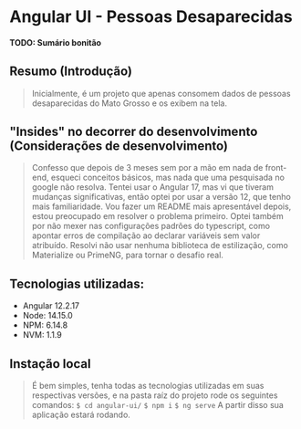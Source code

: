 # Angular UI - Pessoas Desaparecidas

#### TODO: Sumário bonitão

## Resumo (Introdução)

> Inicialmente, é um projeto que apenas consomem dados de pessoas desaparecidas do Mato Grosso e os exibem na tela.

## "Insides" no decorrer do desenvolvimento (Considerações de desenvolvimento)

> Confesso que depois de 3 meses sem por a mão em nada de front-end, esqueci conceitos básicos, mas nada que uma pesquisada no google não resolva. 
>Tentei usar o Angular 17, mas vi que tiveram mudanças significativas, então optei por usar a versão 12, que tenho mais familiaridade. 
> Vou fazer um README mais apresentável depois, estou preocupado em resolver o problema primeiro. 
> Optei também por não mexer nas configurações padrões do typescript, como apontar erros de compilação ao declarar variáveis sem valor atribuído. 
> Resolvi não usar nenhuma biblioteca de estilização, como Materialize ou PrimeNG, para tornar o desafio real.

## Tecnologias utilizadas:

- Angular  12.2.17
- Node: 14.15.0
- NPM: 6.14.8
- NVM: 1.1.9


## Instação local

> É bem simples, tenha todas as tecnologias utilizadas em suas respectivas versões, e na pasta raíz do projeto rode os seguintes comandos:
> ```$ cd angular-ui/```
> ```$ npm i```
> ```$ ng serve```
> A partir disso sua aplicação estará rodando.
